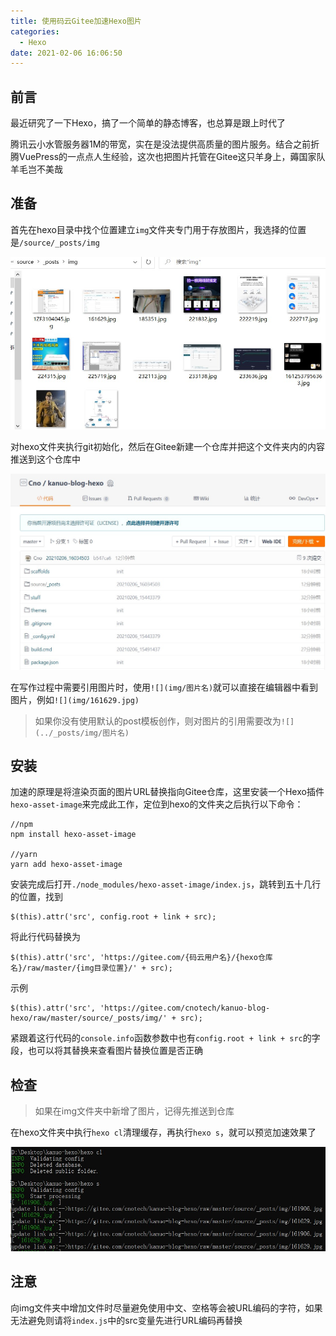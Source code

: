 ```yaml
---
title: 使用码云Gitee加速Hexo图片
categories:
  - Hexo
date: 2021-02-06 16:06:50
---
```


## 前言

最近研究了一下Hexo，搞了一个简单的静态博客，也总算是跟上时代了

腾讯云小水管服务器1M的带宽，实在是没法提供高质量的图片服务。结合之前折腾VuePress的一点点人生经验，这次也把图片托管在Gitee这只羊身上，薅国家队羊毛岂不美哉

## 准备
首先在hexo目录中找个位置建立`img`文件夹专门用于存放图片，我选择的位置是`/source/_posts/img`

![](img/161906.jpg)

对hexo文件夹执行git初始化，然后在Gitee新建一个仓库并把这个文件夹内的内容推送到这个仓库中

![](img/161629.jpg)

在写作过程中需要引用图片时，使用`![](img/图片名)`就可以直接在编辑器中看到图片，例如`![](img/161629.jpg)`

> 如果你没有使用默认的post模板创作，则对图片的引用需要改为`![](../_posts/img/图片名)`

## 安装
加速的原理是将渲染页面的图片URL替换指向Gitee仓库，这里安装一个Hexo插件`hexo-asset-image`来完成此工作，定位到hexo的文件夹之后执行以下命令：
```
//npm
npm install hexo-asset-image

//yarn
yarn add hexo-asset-image
```

安装完成后打开`./node_modules/hexo-asset-image/index.js`，跳转到五十几行的位置，找到

```
$(this).attr('src', config.root + link + src);
```

将此行代码替换为

```
$(this).attr('src', 'https://gitee.com/{码云用户名}/{hexo仓库名}/raw/master/{img目录位置}/' + src);
```

示例

```
$(this).attr('src', 'https://gitee.com/cnotech/kanuo-blog-hexo/raw/master/source/_posts/img/' + src);
```

紧跟着这行代码的`console.info`函数参数中也有`config.root + link + src`的字段，也可以将其替换来查看图片替换位置是否正确

## 检查

>如果在img文件夹中新增了图片，记得先推送到仓库

在hexo文件夹中执行`hexo cl`清理缓存，再执行`hexo s`，就可以预览加速效果了

![](img/163703.jpg)

## 注意

向img文件夹中增加文件时尽量避免使用中文、空格等会被URL编码的字符，如果无法避免则请将`index.js`中的src变量先进行URL编码再替换